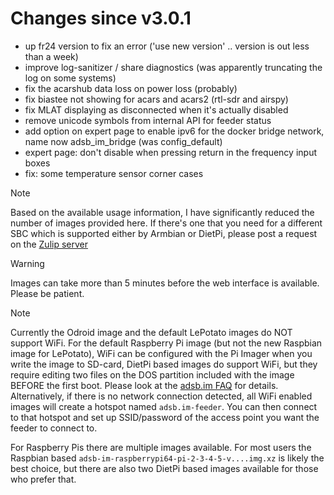 Changes since v3.0.1
=======
- up fr24 version to fix an error ('use new version' .. version is out less than a week)
- improve log-sanitizer / share diagnostics (was apparently truncating the log on some systems)
- fix the acarshub data loss on power loss (probably)
- fix biastee not showing for acars and acars2 (rtl-sdr and airspy)
- fix MLAT displaying as disconnected when it's actually disabled
- remove unicode symbols from internal API for feeder status
- add option on expert page to enable ipv6 for the docker bridge network, name now adsb_im_bridge (was config_default)
- expert page: don't disable when pressing return in the frequency input boxes
- fix: some temperature sensor corner cases

> [!NOTE]
> Based on the available usage information, I have significantly reduced the number of images provided here. If there's one that you need for a different SBC which is supported either by Armbian or DietPi, please post a request on the [Zulip server](https://adsblol.zulipchat.com/#narrow/stream/391168-adsb-feeder-image)

> [!WARNING]
> Images can take more than 5 minutes before the web interface is available. Please be patient.

> [!NOTE]
> Currently the Odroid image and the default LePotato images do NOT support WiFi. For the default Raspberry Pi image (but not the new Raspbian image for LePotato), WiFi can be configured with the Pi Imager when you write the image to SD-card, DietPi based images do support WiFi, but they require editing two files on the DOS partition included with the image BEFORE the first boot. Please look at the [adsb.im FAQ](https://adsb.im/faq) for details.
> Alternatively, if there is no network connection detected, all WiFi enabled images will create a hotspot named `adsb.im-feeder`. You can then connect to that hotspot and set up SSID/password of the access point you want the feeder to connect to.

For Raspberry Pis there are multiple images available. For most users the Raspbian based `adsb-im-raspberrypi64-pi-2-3-4-5-v....img.xz` is likely the best choice, but there are also two DietPi based images available for those who prefer that.



